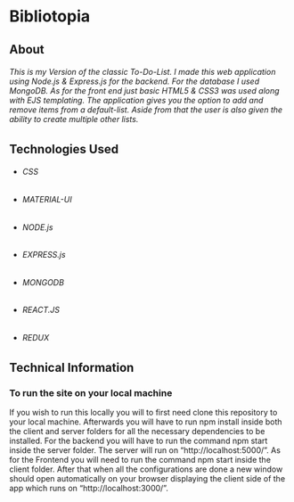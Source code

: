 # Bibliotopia

## About

###### This is my Version of the classic To-Do-List. I made this web application using Node.js & Express.js for the backend. For the database I used MongoDB. As for the front end just basic HTML5 & CSS3 was used along with EJS templating. The application gives you the option to add and remove items from a default-list. Aside from that the user is also given the ability to create multiple other lists.

## Technologies Used

- ###### CSS
- ###### MATERIAL-UI
- ###### NODE.js
- ###### EXPRESS.js
- ###### MONGODB
- ###### REACT.JS
- ###### REDUX

## Technical Information

### To run the site on your local machine

If you wish to run this locally you will to first need clone this repository to your local machine. Afterwards you will have to run npm install inside both the client and server folders for all the necessary dependencies to be installed. For the backend you will have to run the command npm start inside the server folder. The server will run on “http://localhost:5000/”. As for the Frontend you will need to run the command npm start inside the client folder. After that when all the configurations are done a new window should open automatically on your browser displaying the client side of the app which runs on “http://localhost:3000/”.

